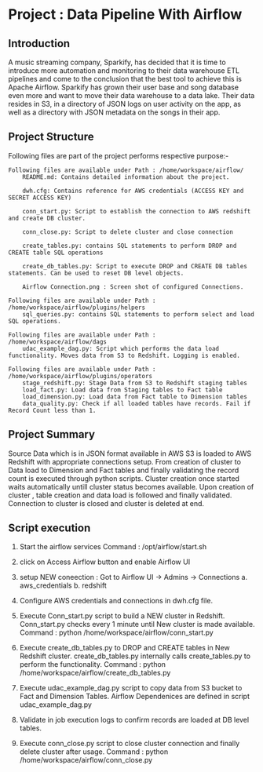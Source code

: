 Project : Data Pipeline With Airflow
==================

Introduction
------------

A music streaming company, Sparkify, has decided that it is time to introduce more automation and monitoring to their data warehouse ETL pipelines and come to the conclusion that the best tool to achieve this is Apache Airflow. Sparkify has grown their user base and song database even more and want to move their data warehouse to a data lake. Their data resides in S3, in a directory of JSON logs on user activity on the app, as well as a directory with JSON metadata on the songs in their app.


Project Structure
-----------------

Following files are part of the project performs respective purpose:-

    Following files are available under Path : /home/workspace/airflow/
    	README.md: Contains detailed information about the project.
        
    	dwh.cfg: Contains reference for AWS credentials (ACCESS KEY and SECRET ACCESS KEY)

    	conn_start.py: Script to establish the connection to AWS redshift and create DB cluster.

    	conn_close.py: Script to delete cluster and close connection
   
    	create_tables.py: contains SQL statements to perform DROP and CREATE table SQL operations
    
    	create_db_tables.py: Script to execute DROP and CREATE DB tables statements. Can be used to reset DB level objects. 
        
        Airflow Connection.png : Screen shot of configured Connections.
    
    Following files are available under Path : /home/workspace/airflow/plugins/helpers
    	sql_queries.py: contains SQL statements to perform select and load SQL operations. 
    
    Following files are available under Path : /home/workspace/airflow/dags
	    udac_example_dag.py: Script which performs the data load functionality. Moves data from S3 to Redshift. Logging is enabled.  
    
    Following files are available under Path : /home/workspace/airflow/plugins/operators
       	stage_redshift.py: Stage Data from S3 to Redshift staging tables
    	load_fact.py: Load data from Staging tables to Fact table
        load_dimension.py: Load data from Fact table to Dimension tables
    	data_quality.py: Check if all loaded tables have records. Fail if Record Count less than 1.
    
    
Project Summary
-----------------

Source Data which is in JSON format available in AWS S3 is loaded to AWS Redshift with appropriate connections setup.
From creation of cluster to Data load to Dimension and Fact tables and finally validating the record count is executed through python scripts.
Cluster creation once started waits automatically untill cluster status becomes available.
Upon creation of cluster , table creation and data load is followed and finally validated.
Connection to cluster is closed and cluster is deleted at end.


Script execution
----------------

1. Start the airflow services
	Command : /opt/airflow/start.sh

2. click on Access Airflow button and enable Airflow UI

3. setup NEW coneection : Got to Airflow UI -> Admins -> Connections
	a. aws_credentials
	b. redshift 

4. Configure AWS credentials and connections in dwh.cfg file.

5. Execute Conn_start.py script to build a NEW cluster in Redshift. Conn_start.py checks every 1 minute until New cluster is made available.
	Command : python /home/workspace/airflow/conn_start.py

6. Execute create_db_tables.py to DROP and CREATE tables in New Redshift cluster. create_db_tables.py internally calls create_tables.py to perform the functionality.
	Command : python /home/workspace/airflow/create_db_tables.py

7. Execute udac_example_dag.py script to copy data from S3 bucket to Fact and Dimension Tables.
    Airflow Dependenices are defined in script udac_example_dag.py 

8. Validate in job execution logs to confirm records are loaded at DB level tables. 

9. Execute conn_close.py script to close cluster connection and finally delete cluster after usage.
	Command : python /home/workspace/airflow/conn_close.py


